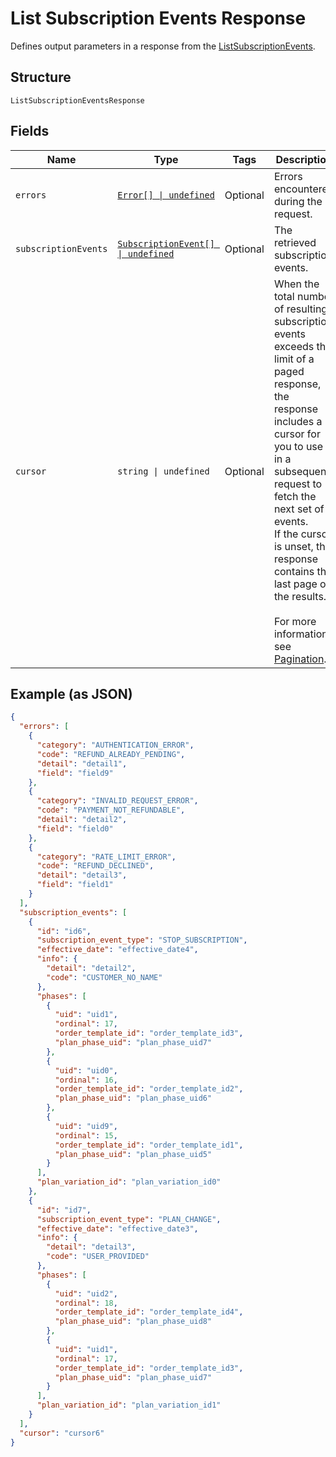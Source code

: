 
# List Subscription Events Response

Defines output parameters in a response from the
[ListSubscriptionEvents](../../doc/api/subscriptions.md#list-subscription-events).

## Structure

`ListSubscriptionEventsResponse`

## Fields

| Name | Type | Tags | Description |
|  --- | --- | --- | --- |
| `errors` | [`Error[] \| undefined`](../../doc/models/error.md) | Optional | Errors encountered during the request. |
| `subscriptionEvents` | [`SubscriptionEvent[] \| undefined`](../../doc/models/subscription-event.md) | Optional | The retrieved subscription events. |
| `cursor` | `string \| undefined` | Optional | When the total number of resulting subscription events exceeds the limit of a paged response,<br>the response includes a cursor for you to use in a subsequent request to fetch the next set of events.<br>If the cursor is unset, the response contains the last page of the results.<br><br>For more information, see [Pagination](https://developer.squareup.com/docs/build-basics/common-api-patterns/pagination). |

## Example (as JSON)

```json
{
  "errors": [
    {
      "category": "AUTHENTICATION_ERROR",
      "code": "REFUND_ALREADY_PENDING",
      "detail": "detail1",
      "field": "field9"
    },
    {
      "category": "INVALID_REQUEST_ERROR",
      "code": "PAYMENT_NOT_REFUNDABLE",
      "detail": "detail2",
      "field": "field0"
    },
    {
      "category": "RATE_LIMIT_ERROR",
      "code": "REFUND_DECLINED",
      "detail": "detail3",
      "field": "field1"
    }
  ],
  "subscription_events": [
    {
      "id": "id6",
      "subscription_event_type": "STOP_SUBSCRIPTION",
      "effective_date": "effective_date4",
      "info": {
        "detail": "detail2",
        "code": "CUSTOMER_NO_NAME"
      },
      "phases": [
        {
          "uid": "uid1",
          "ordinal": 17,
          "order_template_id": "order_template_id3",
          "plan_phase_uid": "plan_phase_uid7"
        },
        {
          "uid": "uid0",
          "ordinal": 16,
          "order_template_id": "order_template_id2",
          "plan_phase_uid": "plan_phase_uid6"
        },
        {
          "uid": "uid9",
          "ordinal": 15,
          "order_template_id": "order_template_id1",
          "plan_phase_uid": "plan_phase_uid5"
        }
      ],
      "plan_variation_id": "plan_variation_id0"
    },
    {
      "id": "id7",
      "subscription_event_type": "PLAN_CHANGE",
      "effective_date": "effective_date3",
      "info": {
        "detail": "detail3",
        "code": "USER_PROVIDED"
      },
      "phases": [
        {
          "uid": "uid2",
          "ordinal": 18,
          "order_template_id": "order_template_id4",
          "plan_phase_uid": "plan_phase_uid8"
        },
        {
          "uid": "uid1",
          "ordinal": 17,
          "order_template_id": "order_template_id3",
          "plan_phase_uid": "plan_phase_uid7"
        }
      ],
      "plan_variation_id": "plan_variation_id1"
    }
  ],
  "cursor": "cursor6"
}
```

